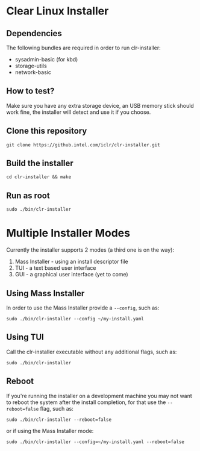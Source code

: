 # Clear Linux Installer

## Dependencies
The following bundles are required in order to run clr-installer:

+ sysadmin-basic (for kbd)
+ storage-utils
+ network-basic

## How to test?
Make sure you have any extra storage device, an USB memory stick should work fine, the installer will detect and use it if you choose.

## Clone this repository

```
git clone https://github.intel.com/iclr/clr-installer.git
```

## Build the installer

```
cd clr-installer && make
```

## Run as root

```
sudo ./bin/clr-installer
```

# Multiple Installer Modes
Currently the installer supports 2 modes (a third one is on the way):
1. Mass Installer - using an install descriptor file
2. TUI - a text based user interface
3. GUI - a graphical user interface (yet to come)

## Using Mass Installer
In order to use the Mass Installer provide a ```--config```, such as:

```
sudo ./bin/clr-installer --config ~/my-install.yaml
```

## Using TUI
Call the clr-installer executable without any additional flags, such as:

```
sudo ./bin/clr-installer
```

## Reboot
If you're running the installer on a development machine you may not want to reboot the system after the install completion, for that use the ```--reboot=false``` flag, such as:

```
sudo ./bin/clr-installer --reboot=false
```

or if using the Mass Installer mode:

```
sudo ./bin/clr-installer --config=~/my-install.yaml --reboot=false
```
